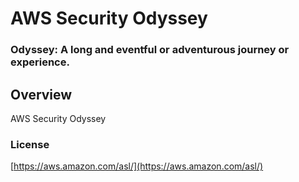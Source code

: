 # AWS Security Odyssey

### Odyssey: A long and eventful or adventurous journey or experience.

## Overview
AWS Security Odyssey


### License
[https://aws.amazon.com/asl/](https://aws.amazon.com/asl/)
